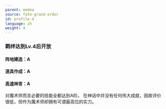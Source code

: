 ```yaml
---
parent: medea
source: fate-grand-order
id: profile-4
language: zh
weight: 4
---
```


### 羁绊达到Lv.4后开放

#### 阵地建造：A
#### 道具作成：A
#### 高速神言：A

对魔术师而言必要的技能全都达到A阶。
在神话中并没有任何伟大成就，因故评价很低，但作为魔术师却拥有可谓最高位的实力。
